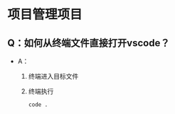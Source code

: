# 项目管理项目

## Q：如何从终端文件直接打开vscode？

* A：

  1. 终端进入目标文件

  2. 终端执行

     ````bash
     code .
     ````


